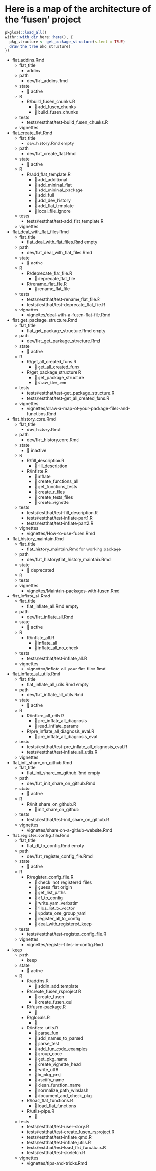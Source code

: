 
# Here is a map of the architecture of the ‘fusen’ project

``` r
pkgload::load_all()
withr::with_dir(here::here(), {
  pkg_structure <- get_package_structure(silent = TRUE)
  draw_the_tree(pkg_structure)
})
```

  - flat\_addins.Rmd
      - flat\_title
          - addins
      - path
          - dev/flat\_addins.Rmd
      - state
          - 🍏 active
      - R
          - R/build\_fusen\_chunks.R
              - 👀 add\_fusen\_chunks
              - 🙈 build\_fusen\_chunks
      - tests
          - tests/testthat/test-build\_fusen\_chunks.R
      - vignettes
  - flat\_create\_flat.Rmd
      - flat\_title
          - dev\_history.Rmd empty
      - path
          - dev/flat\_create\_flat.Rmd
      - state
          - 🍏 active
      - R
          - R/add\_flat\_template.R
              - 👀 add\_additional
              - 👀 add\_minimal\_flat
              - 👀 add\_minimal\_package
              - 👀 add\_full
              - 👀 add\_dev\_history
              - 👀 add\_flat\_template
              - 🙈 local\_file\_ignore
      - tests
          - tests/testthat/test-add\_flat\_template.R
      - vignettes
  - flat\_deal\_with\_flat\_files.Rmd
      - flat\_title
          - flat\_deal\_with\_flat\_files.Rmd empty
      - path
          - dev/flat\_deal\_with\_flat\_files.Rmd
      - state
          - 🍏 active
      - R
          - R/deprecate\_flat\_file.R
              - 👀 deprecate\_flat\_file
          - R/rename\_flat\_file.R
              - 👀 rename\_flat\_file
      - tests
          - tests/testthat/test-rename\_flat\_file.R
          - tests/testthat/test-deprecate\_flat\_file.R
      - vignettes
          - vignettes/deal-with-a-fusen-flat-file.Rmd
  - flat\_get\_package\_structure.Rmd
      - flat\_title
          - flat\_get\_package\_structure.Rmd empty
      - path
          - dev/flat\_get\_package\_structure.Rmd
      - state
          - 🍏 active
      - R
          - R/get\_all\_created\_funs.R
              - 👀 get\_all\_created\_funs
          - R/get\_package\_structure.R
              - 👀 get\_package\_structure
              - 👀 draw\_the\_tree
      - tests
          - tests/testthat/test-get\_package\_structure.R
          - tests/testthat/test-get\_all\_created\_funs.R
      - vignettes
          - vignettes/draw-a-map-of-your-package-files-and-functions.Rmd
  - flat\_history\_core.Rmd
      - flat\_title
          - dev\_history.Rmd
      - path
          - dev/flat\_history\_core.Rmd
      - state
          - 🛑 inactive
      - R
          - R/fill\_description.R
              - 👀 fill\_description
          - R/inflate.R
              - 👀 inflate
              - 🙈 create\_functions\_all
              - 🙈 get\_functions\_tests
              - 🙈 create\_r\_files
              - 🙈 create\_tests\_files
              - 🙈 create\_vignette
      - tests
          - tests/testthat/test-fill\_description.R
          - tests/testthat/test-inflate-part1.R
          - tests/testthat/test-inflate-part2.R
      - vignettes
          - vignettes/How-to-use-fusen.Rmd
  - flat\_history\_maintain.Rmd
      - flat\_title
          - flat\_history\_maintain.Rmd for working package
      - path
          - dev/flat\_history/flat\_history\_maintain.Rmd
      - state
          - 🛑 deprecated
      - R
      - tests
      - vignettes
          - vignettes/Maintain-packages-with-fusen.Rmd
  - flat\_inflate\_all.Rmd
      - flat\_title
          - flat\_inflate\_all.Rmd empty
      - path
          - dev/flat\_inflate\_all.Rmd
      - state
          - 🍏 active
      - R
          - R/inflate\_all.R
              - 👀 inflate\_all
              - 👀 inflate\_all\_no\_check
      - tests
          - tests/testthat/test-inflate\_all.R
      - vignettes
          - vignettes/inflate-all-your-flat-files.Rmd
  - flat\_inflate\_all\_utils.Rmd
      - flat\_title
          - flat\_inflate\_all\_utils.Rmd empty
      - path
          - dev/flat\_inflate\_all\_utils.Rmd
      - state
          - 🍏 active
      - R
          - R/inflate\_all\_utils.R
              - 🙈 pre\_inflate\_all\_diagnosis
              - 🙈 read\_inflate\_params
          - R/pre\_inflate\_all\_diagnosis\_eval.R
              - 🙈 pre\_inflate\_all\_diagnosis\_eval
      - tests
          - tests/testthat/test-pre\_inflate\_all\_diagnosis\_eval.R
          - tests/testthat/test-inflate\_all\_utils.R
      - vignettes
  - flat\_init\_share\_on\_github.Rmd
      - flat\_title
          - flat\_init\_share\_on\_github.Rmd empty
      - path
          - dev/flat\_init\_share\_on\_github.Rmd
      - state
          - 🍏 active
      - R
          - R/init\_share\_on\_github.R
              - 👀 init\_share\_on\_github
      - tests
          - tests/testthat/test-init\_share\_on\_github.R
      - vignettes
          - vignettes/share-on-a-github-website.Rmd
  - flat\_register\_config\_file.Rmd
      - flat\_title
          - flat\_df\_to\_config.Rmd empty
      - path
          - dev/flat\_register\_config\_file.Rmd
      - state
          - 🍏 active
      - R
          - R/register\_config\_file.R
              - 👀 check\_not\_registered\_files
              - 🙈 guess\_flat\_origin
              - 🙈 get\_list\_paths
              - 🙈 df\_to\_config
              - 🙈 write\_yaml\_verbatim
              - 🙈 files\_list\_to\_vector
              - 🙈 update\_one\_group\_yaml
              - 👀 register\_all\_to\_config
              - 🙈 deal\_with\_registered\_keep
      - tests
          - tests/testthat/test-register\_config\_file.R
      - vignettes
          - vignettes/register-files-in-config.Rmd
  - keep
      - path
          - keep
      - state
          - 🍏 active
      - R
          - R/addins.R
              - 🙈 addin\_add\_template
          - R/create\_fusen\_rsproject.R
              - 👀 create\_fusen
              - 🙈 create\_fusen\_gui
          - R/fusen-package.R
              - 🙈
          - R/globals.R
              - 🙈
          - R/inflate-utils.R
              - 🙈 parse\_fun
              - 🙈 add\_names\_to\_parsed
              - 🙈 parse\_test
              - 🙈 add\_fun\_code\_examples
              - 🙈 group\_code
              - 🙈 get\_pkg\_name
              - 🙈 create\_vignette\_head
              - 🙈 write\_utf8
              - 🙈 is\_pkg\_proj
              - 🙈 asciify\_name
              - 🙈 clean\_function\_name
              - 🙈 normalize\_path\_winslash
              - 🙈 document\_and\_check\_pkg
          - R/load\_flat\_functions.R
              - 👀 load\_flat\_functions
          - R/utils-pipe.R
              - 🙈
      - tests
          - tests/testthat/test-user-story.R
          - tests/testthat/test-create\_fusen\_rsproject.R
          - tests/testthat/test-inflate\_qmd.R
          - tests/testthat/test-inflate\_utils.R
          - tests/testthat/test-load\_flat\_functions.R
          - tests/testthat/test-skeleton.R
      - vignettes
          - vignettes/tips-and-tricks.Rmd
